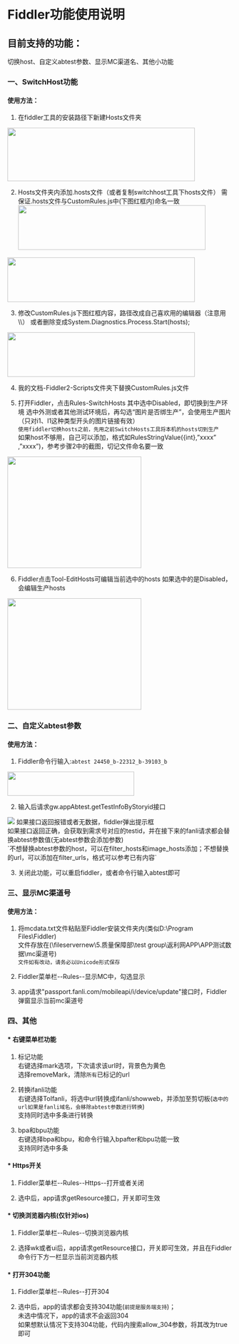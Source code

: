 # Fiddler功能使用说明
## 目前支持的功能：
切换host、自定义abtest参数、显示MC渠道名、其他小功能
### 一、SwitchHost功能
#### 使用方法：
1.	在fiddler工具的安装路径下新建Hosts文件夹
<img src="https://github.com/aliugenb/Temp/raw/master/MarkdownPictures/switchhost/swithhost1.png" width="420" height="120"  />

2. Hosts文件夹内添加.hosts文件（或者复制switchhost工具下hosts文件）
需保证.hosts文件与CustomRules.js中(下图红框内)命名一致
<img src="https://github.com/aliugenb/Temp/raw/master/MarkdownPictures/switchhost/switchhost2.png" width="420" height="100"  /><br>
<img src="https://github.com/aliugenb/Temp/raw/master/MarkdownPictures/switchhost/switchhost3.png" width="420" height="100"  />

3. 修改CustomRules.js下图红框内容，路径改成自己喜欢用的编辑器（注意用\\\）
或者删除变成System.Diagnostics.Process.Start(hosts);
<img src="https://github.com/aliugenb/Temp/raw/master/MarkdownPictures/switchhost/switchhost4.png" width="420" height="100"  />

4. 我的文档-Fiddler2-Scripts文件夹下替换CustomRules.js文件

5. 打开Fiddler，点击Rules-SwitchHosts
其中选中Disabled，即切换到生产环境
选中外测或者其他测试环境后，再勾选“图片是否绑生产”，会使用生产图片（只对i1、I1这种类型开头的图片链接有效）<br>
`使用fiddler切换hosts之前，先用之前SwitchHosts工具将本机的hosts切到生产`<br>
如果host不够用，自己可以添加，格式如RulesStringValue({int},”xxxx” ,”xxxx”)，参考步骤2中的截图，切记文件命名要一致
<img src="https://github.com/aliugenb/Temp/raw/master/MarkdownPictures/switchhost/switchhost5.png" width="300" height="250"  />

6. Fiddler点击Tool-EditHosts可编辑当前选中的hosts
如果选中的是Disabled，会编辑生产hosts
<img src="https://github.com/aliugenb/Temp/raw/master/MarkdownPictures/switchhost/switchhost6.png" width="300" height="250"  />

### 二、自定义abtest参数
#### 使用方法：
1. Fiddler命令行输入:`abtest 24450_b-22312_b-39103_b`
<img src="https://github.com/aliugenb/Temp/raw/master/MarkdownPictures/abtest/abtest.png" width="284" height="54"  />

2. 输入后请求gw.appAbtest.getTestInfoByStoryid接口
<img src="https://github.com/aliugenb/Temp/raw/master/MarkdownPictures/abtest/abtest1.png"/>
如果接口返回报错或者无数据，fiddler弹出提示框<br>
如果接口返回正确，会获取到需求号对应的testid，并在接下来的fanli请求都会替换abtest参数值(无abtest参数会添加参数)<br>
`不想替换abtest参数的host，可以在filter_hosts和image_hosts添加；不想替换的url，可以添加在filter_urls，格式可以参考已有内容`

3. 关闭此功能，可以重启fiddler，或者命令行输入abtest即可

### 三、显示MC渠道号
#### 使用方法：
1. 将mcdata.txt文件粘贴至Fiddler安装文件夹内(类似D:\Program Files\Fiddler)<br>
文件存放在(\\fileservernew\5.质量保障部\test group\返利网APP\APP测试数据\mc渠道号)<br>
`文件如有改动，请务必以Unicode形式保存`

2. Fiddler菜单栏--Rules--显示MC中，勾选显示

3. app请求"passport.fanli.com/mobileapi/i/device/update"接口时，Fiddler弹窗显示当前mc渠道号

### 四、其他
#### * 右键菜单栏功能
1. 标记功能<br>
右键选择mark选项，下次请求该url时，背景色为黄色<br>
选择removeMark，清除`所有`已标记的url

2. 转换ifanli功能<br>
右键选择ToIfanli，将选中url转换成ifanli/showweb，并添加至剪切板(`选中的url如果是fanli域名，会移除abtest参数进行转换`)<br>
支持同时选中多条进行转换

3. bpa和bpu功能<br>
右键选择bpa和bpu，和命令行输入bpafter和bpu功能一致<br>
支持同时选中多条

#### * Https开关
1. Fiddler菜单栏--Rules--Https--打开或者关闭

2. 选中后，app请求getResource接口，开关即可生效

#### * 切换浏览器内核(仅针对ios)
1. Fiddler菜单栏--Rules--切换浏览器内核

2. 选择wk或者ui后，app请求getResource接口，开关即可生效，并且在Fiddler命令行下方一栏显示当前浏览器内核

#### * 打开304功能
1. Fiddler菜单栏--Rules--打开304

2. 选中后，app的请求都会支持304功能(`前提是服务端支持`)；<br>
未选中情况下，app的请求不会返回304<br>
如果想默认情况下支持304功能，代码内搜索allow_304参数，将其改为true即可
